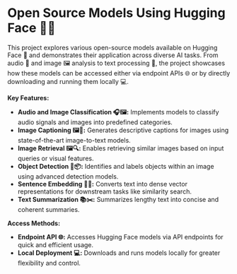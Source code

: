 # Open Source Models Using Hugging Face 🤗📂

This project explores various open-source models available on Hugging Face 🤗 and demonstrates their application across diverse AI tasks. From audio 🎵 and image 🖼️ analysis to text processing 📝, the project showcases how these models can be accessed either via endpoint APIs 🌐 or by directly downloading and running them locally 💻.

**Key Features:**

- **Audio and Image Classification 🎧🖼️:** Implements models to classify audio signals and images into predefined categories.
- **Image Captioning 🖼️📝:** Generates descriptive captions for images using state-of-the-art image-to-text models.
- **Image Retrieval 🖼️🔍:** Enables retrieving similar images based on input queries or visual features.
- **Object Detection 📸📦:** Identifies and labels objects within an image using advanced detection models.
- **Sentence Embedding 📝🔗:** Converts text into dense vector representations for downstream tasks like similarity search.
- **Text Summarization 📚✂️:** Summarizes lengthy text into concise and coherent summaries.

**Access Methods:**

- **Endpoint API 🌐:** Accesses Hugging Face models via API endpoints for quick and efficient usage.
- **Local Deployment 💻:** Downloads and runs models locally for greater flexibility and control.
